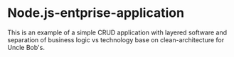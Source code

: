 # Node.js-entprise-application
 This is an example of a simple CRUD application with layered software and separation of business logic vs technology base on clean-architecture for Uncle Bob's.
